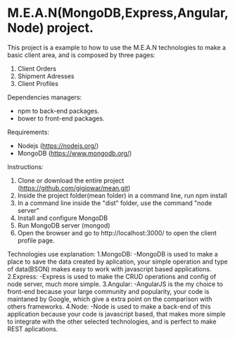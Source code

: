 # M.E.A.N(MongoDB,Express,Angular,Node) project.

This project is a example to how to use the M.E.A.N technologies to make a basic client area, and is composed by three pages:

1. Client Orders
2. Shipment Adresses
3. Client Profiles

Dependencies managers:
- npm to back-end packages.
- bower to front-end packages.

Requirements:
- Nodejs (https://nodejs.org/)
- MongoDB (https://www.mongodb.org/)

Instructions:

1. Clone or download the entire project (https://github.com/gigiowar/mean.git)
2. Inside the project folder(mean folder) in a command line, run npm install
3. In a command line inside the "dist" folder, use the command "node server"
4. Install and configure MongoDB
5. Run MongoDB server (mongod)
6. Open the browser and go to http://localhost:3000/ to open the client profile page.

Technologies use explanation:
	1.MongoDB:
		-MongoDB is used to make a place to save the data created by aplication, your simple operation and type of data(BSON) makes easy to work with javascript based applications.
	2.Express:
		-Express is used to make the CRUD operations and config of node server, much more simple.
	3.Angular:
		-AngularJS is the my choice to front-end because your large community and popularity, your code is maintaned by Google, which give a extra point on the comparison with others frameworks.
	4.Node:
		-Node is used to make a back-end of this application because your code is javascript based, that makes more simple to integrate with the other selected technologies, and is perfect to make REST aplications.	


